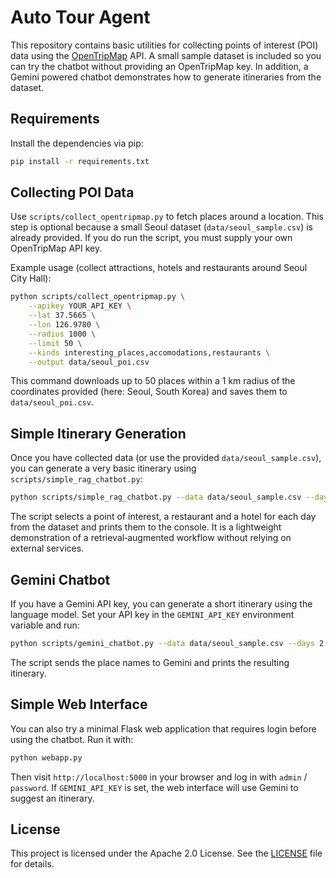 # Auto Tour Agent

This repository contains basic utilities for collecting points of interest (POI) data using the [OpenTripMap](https://opentripmap.io/product) API. A small sample dataset is included so you can try the chatbot without providing an OpenTripMap key. In addition, a Gemini powered chatbot demonstrates how to generate itineraries from the dataset.

## Requirements

Install the dependencies via pip:

```bash
pip install -r requirements.txt
```

## Collecting POI Data

Use `scripts/collect_opentripmap.py` to fetch places around a location. This step is optional because a small Seoul dataset (`data/seoul_sample.csv`) is already provided. If you do run the script, you must supply your own OpenTripMap API key.

Example usage (collect attractions, hotels and restaurants around Seoul City Hall):

```bash
python scripts/collect_opentripmap.py \
    --apikey YOUR_API_KEY \
    --lat 37.5665 \
    --lon 126.9780 \
    --radius 1000 \
    --limit 50 \
    --kinds interesting_places,accomodations,restaurants \
    --output data/seoul_poi.csv
```

This command downloads up to 50 places within a 1 km radius of the coordinates provided (here: Seoul, South Korea) and saves them to `data/seoul_poi.csv`.

## Simple Itinerary Generation

Once you have collected data (or use the provided `data/seoul_sample.csv`), you can
generate a very basic itinerary using `scripts/simple_rag_chatbot.py`:

```bash
python scripts/simple_rag_chatbot.py --data data/seoul_sample.csv --days 2
```

The script selects a point of interest, a restaurant and a hotel for each day from
the dataset and prints them to the console. It is a lightweight demonstration of a
retrieval‐augmented workflow without relying on external services.

## Gemini Chatbot

If you have a Gemini API key, you can generate a short itinerary using the
language model. Set your API key in the ``GEMINI_API_KEY`` environment variable
and run:

```bash
python scripts/gemini_chatbot.py --data data/seoul_sample.csv --days 2
```

The script sends the place names to Gemini and prints the resulting itinerary.

## Simple Web Interface

You can also try a minimal Flask web application that requires login before using
the chatbot. Run it with:

```bash
python webapp.py
```

Then visit `http://localhost:5000` in your browser and log in with `admin` / `password`.
If `GEMINI_API_KEY` is set, the web interface will use Gemini to suggest an itinerary.

## License

This project is licensed under the Apache 2.0 License. See the [LICENSE](LICENSE) file for details.
